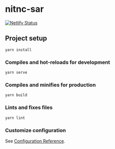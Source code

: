 # nitnc-sar

[![Netlify Status](https://api.netlify.com/api/v1/badges/719ca4c1-de9b-4a3c-b448-376884b43b35/deploy-status)](https://app.netlify.com/sites/inspiring-hoover-25e756/deploys)

## Project setup
```
yarn install
```

### Compiles and hot-reloads for development
```
yarn serve
```

### Compiles and minifies for production
```
yarn build
```

### Lints and fixes files
```
yarn lint
```

### Customize configuration
See [Configuration Reference](https://cli.vuejs.org/config/).
